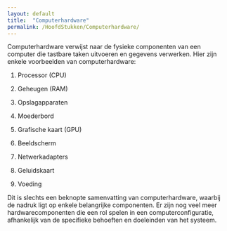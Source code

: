 ```yaml
---
layout: default
title:  "Computerhardware"
permalink: /HoofdStukken/Computerhardware/
---
```


Computerhardware verwijst naar de fysieke componenten van een computer die tastbare taken uitvoeren en gegevens verwerken. Hier zijn enkele voorbeelden van computerhardware:

1. Processor (CPU)

2. Geheugen (RAM)

3. Opslagapparaten

4. Moederbord

5. Grafische kaart (GPU)

6. Beeldscherm

7. Netwerkadapters

8. Geluidskaart

9. Voeding

Dit is slechts een beknopte samenvatting van computerhardware, waarbij de nadruk ligt op enkele belangrijke componenten. Er zijn nog veel meer hardwarecomponenten die een rol spelen in een computerconfiguratie, afhankelijk van de specifieke behoeften en doeleinden van het systeem.
